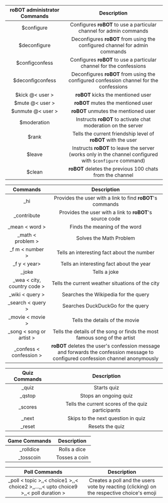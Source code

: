 | **roBOT** administrator Commands | Description |
| :-------------: | :-------------: |
| $configure | Configures **roBOT** to use a particular channel for admin commands |
| $deconfigure | Deconfigures **roBOT** from using the configured channel for admin commands |
| $configconfess | Configures **roBOT** to use a particular channel for the confessions |
| $deconfigconfess | Deconfigures **roBOT** from using the configured confession channel for the confessions |
| $kick @< user > | **roBOT** kicks the mentioned user |
| $mute @< user > | **roBOT** mutes the mentioned user |
| $unmute @< user > | **roBOT** unmutes the mentioned user |
| $moderation | Instructs **roBOT** to activate chat moderation on the server |
| $rank | Tells the current friendship level of **roBOT** with the user |
| $leave | Instructs **roBOT** to leave the server (works only in the channel configured with `$configure` command) |
| $clean | **roBOT** deletes the previous 100 chats from the channel |

| Commands | Description |
| :-------------: | :-------------: |
| _hi | Provides the user with a link to find **roBOT**'s commands |
| _contribute  | Provides the user with a link to **roBOT**'s source code |
| _mean  < word >  | Finds the meaning of the word |
| _math < problem >  | Solves the Math Problem |
| _f m < number >  | Tells an interesting fact about the number |
| _f y < year>  | Tells an interesting fact about the year |
| _joke | Tells a joke |
| _wea < city, country code > | Tells the current weather situations of the city |
| _wiki < query >  | Searches the Wikipedia for the query |
| _search < query > | Searches DuckDuckGo for the query |
| _movie < movie > | Tells the details of the movie |
| _song < song or artist > | Tells the details of the song or finds the most famous song of the artist |
| _confess < confession > | **roBOT** deletes the user's confession message and forwards the confession message to configured confession channel anonymously  |

| Quiz Commands  | Description |
| :-------------: | :-------------: |
| _quiz | Starts quiz |
| _qstop | Stops an ongoing quiz |
| _scores | Tells the current scores of the quiz participants |
| _next  | Skips to the next question in quiz |
| _reset | Resets the quiz |

| Game Commands  | Description |
| :-------------: | :-------------: |
| _rolldice | Rolls a dice |
| _tosscoin | Tosses a coin |

| Poll Commands  | Description |
| :-------------: | :-------------: |
| _poll < topic >,,< choice1 >,,< choice2 >,,...,,< upto choice9 >,,< poll duration > | Creates a poll and the users vote by reacting (clicking) on the respective choice's emoji |